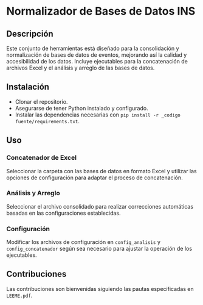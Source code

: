 # Normalizador de Bases de Datos INS

## Descripción
Este conjunto de herramientas está diseñado para la consolidación y normalización de bases de datos de eventos, mejorando así la calidad y accesibilidad de los datos. Incluye ejecutables para la concatenación de archivos Excel y el análisis y arreglo de las bases de datos.

## Instalación
- Clonar el repositorio.
- Asegurarse de tener Python instalado y configurado.
- Instalar las dependencias necesarias con `pip install -r _codigo fuente/requirements.txt`.

## Uso
### Concatenador de Excel
Seleccionar la carpeta con las bases de datos en formato Excel y utilizar las opciones de configuración para adaptar el proceso de concatenación.

### Análisis y Arreglo
Seleccionar el archivo consolidado para realizar correcciones automáticas basadas en las configuraciones establecidas.

### Configuración
Modificar los archivos de configuración en `config_analisis` y `config_concatenador` según sea necesario para ajustar la operación de los ejecutables.

## Contribuciones
Las contribuciones son bienvenidas siguiendo las pautas especificadas en `LEEME.pdf`.
